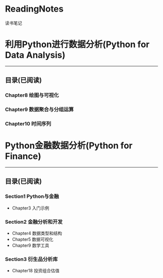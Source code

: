 # ReadingNotes
读书笔记

# 利用Python进行数据分析(Python for Data Analysis)

----

## 目录(已阅读)

### Chapter8 绘图与可视化
### Chapter9 数据聚合与分组运算
### Chapter10 时间序列

# Python金融数据分析(Python for Finance)

----

## 目录(已阅读)

### Section1 Python与金融
* Chapter3 入门示例

### Section2 金融分析和开发
* Chapter4 数据类型和结构
* Chapter5 数据可视化
* Chapter9 数学工具

### Section3 衍生品分析库
* Chapter18 投资组合估值





